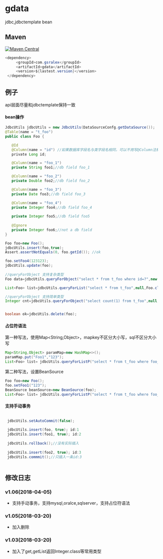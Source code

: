 # gdata
jdbc,jdbctemplate bean

  
Maven
--------
[![Maven Central](https://img.shields.io/maven-metadata/v/http/central.maven.org/maven2/com/gsralex/gdata/maven-metadata.xml.svg)](http://mvnrepository.com/artifact/com.gsralex/gdata)

 ``` java
 <dependency>
      <groupId>com.gsralex</groupId>
      <artifactId>gdata</artifactId>
      <version>${lastest.version}</version>
  </dependency>
```

例子
--------
api层面尽量和jdbctemplate保持一致


#### bean操作

 ``` java
 JdbcUtils jdbcUtils = new JdbcUtils(DataSourceConfg.getDataSource());
 @Table(name = "t_foo")
 public class Foo {

    @Id
    @Column(name = "id") //如果数据库字段名与类字段名相同，可以不用写@Column注解
    private Long id;

    @Column(name = "foo_1")
    private String foo1;//db field foo_1

    @Column(name = "foo_2")
    private Double foo2;//db field foo_2

    @Column(name = "foo_3")
    private Date foo3;//db field foo_3

    @Column(name = "foo_4")
    private Integer foo4;//db field foo_4
   
    private Integer foo5;//db field foo5
	
    @Ignore
    private Integer foo6;//not a db field
}
 
Foo foo=new Foo();
jdbcUtils.insert(foo,true);
Assert.assertNotEquals(0, foo.getId()); //ok

foo.setFoo4(123123);
jdbcUtils.update(foo);
  
//queryForObject 支持复杂类型
Foo data=jdbcUtils.queryForObject("select * from t_foo where id=?",new Object[]{1},Foo.class); 

List<Foo> list=jdbcUtils.queryForList("select * from t_foo",null,Foo.class);

//queryForObject 支持简单类型
Integer cnt=jdbcUtils.queryForObject("select count(1) from t_foo",null,Integer.class); 


boolean ok=jdbcUtils.delete(foo);

 ```
 
 
 
 
 
#### 占位符语法
 
 第一种写法，使用Map<String,Object>，mapkey不区分大小写，sql不区分大小写
 ``` java
 Map<String,Object> paramMap=new HashMap<>();
 paramMap.put("Foo1","123");
 List<Foo> list= jdbcUtils.queryForListP("select * from t_foo where foo_1=:foo1",paramMap,Foo.class);
 ```
 第二种写法，设置BeanSource
 ``` java
 Foo foo=new Foo();
 foo.setFoo1("123");
 BeanSource beanSource=new BeanSource(foo);
 List<Foo> list= jdbcUtils.queryForListP("select * from t_foo where foo_1=:foo1",beanSource,Foo.class);
```
 
 
 
 
#### 支持手动事务

 ``` java

  jdbcUtils.setAutoCommit(false);
  
  jdbcUtils.insert(foo, true); id:1
  jdbcUtils.insert(foo1, true); id:2
  
  jdbcUtils.rollback();//没有实际插入
  
  jdbcUtils.insert(foo2, true); id:3
  jdbcUtils.commmit();//只插入一条id:3
  
```

修改日志
--------
### v1.06(2018-04-05)
- 支持手动事务，支持mysql,oralce,sqlserver，支持占位符语法
### v1.05(2018-03-20)
- 加入删除
### v1.03(2018-03-20)
- 加入了get,getList返回Integer.class等常用类型




